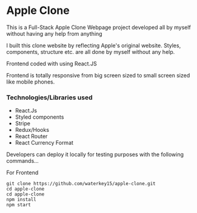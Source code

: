 # Apple Clone

This is a Full-Stack Apple Clone Webpage project developed all by myself without having any help from anything

I built this clone website by reflecting Apple's original website. Styles, components, structure etc. are all done by myself without any help.

Frontend coded with using React.JS 

Frontend is totally responsive from big screen sized to small screen sized like mobile phones.

### Technologies/Libraries used

- React.Js
- Styled components
- Stripe
- Redux/Hooks
- React Router
- React Currency Format

Developers can deploy it locally for testing purposes with the following commands...

For Frontend 

```
git clone https://github.com/waterkey15/apple-clone.git
cd apple-clone 
cd apple-clone 
npm install
npm start
```



